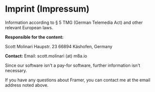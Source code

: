 # Imprint (Impressum)

Information according to § 5 TMG (German Telemedia Act) and other relevant European laws.

**Responsible for the content:**

Scott Molinari
Haupstr. 23
66894 Käshofen, Germany

**Contact:**
Email: scott.molinari (at) m8a.io

Since our software isn't a pay-for software, further information isn't necessary. 

If you have any questions about Framer, you can contact me at the email address noted above. 